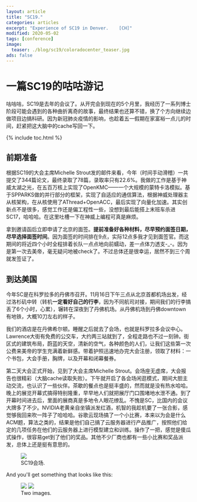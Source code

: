 ```yaml
---
layout: article
title: "SC19."
categories: articles
excerpt: "Experience of SC19 in Denver.    [CH]"
modified: 2020-05-02
tags: [conference]
image:
  teaser: ./blog/sc19/coloradocenter_teaser.jpg
ads: false
---
```


# 一篇SC19的咕咕游记

咕咕咕，SC19是去年的会议了。从开完会到现在的5个月里，我经历了一系列博士阶段可能会遇到的各种曲折离奇的故事，最终结果也还算不错，换了个方向继续边做项目边搞科研。因为新冠肺炎疫情的影响，也趁着五一假期在家富裕一点儿的时间，赶紧把这大脑中的cache写回一下。

{% include toc.html %}

## 前期准备
根据SC19的大会主席Michelle Strout发的邮件来看，今年（时间手动滑稽）一共提交了344篇论文，最终录取了78篇，录取率只有22.6%。我做的工作是基于神威太湖之光，在五百万核上实现了OpenKMC——一个大规模的蒙特卡洛模拟。基于SPPARKS做的并行部分的框架，实现了自适应的通信算法，根据神威处理器主从核架构，在从核使用了AThread+OpenACC，最后实现了向量化加速。其实创新点不是很多，感觉工作还是偏工程性一些，没想到最后能搭上末班车杀进SC17，哈哈哈。在这里吐槽一下在神威上编程可真是麻烦。

拿到邀请函后立即申请了北京的面签。**提前准备好各种材料，尽早预约面签日期，尽早选择面签时间**。因为面签的时间排在9点，实际12点多我才见到面签官。而这期间的将近四个小时全程排着长队一点点地向前蠕动，差一点体力透支-_-。因为是第一次去美帝，毫无疑问地被check了。不过总体还是很幸运，居然不到三个周就发签证了。


## 到达美国
今年SC是在科罗拉多的丹佛市召开。11月16日下午三点从北京首都机场出发，经过洛杉矶中转（转机**一定看好自己的行李**，因为不同航司对接，期间我们的行李搞丢了6个小时，心累），辗转在深夜到了丹佛机场。从丹佛机场到丹佛downtown有地铁，大概10刀左右的样子。

我们的酒店是在丹佛希尔顿。睡醒之后就去了会场，也就是科罗拉多会议中心。Lawrence大街有免费的公交车，大约两三站就到了，全程走路也不过一刻钟。街区式的建筑布局，蔚蓝的天空，清新的空气，各种颜色的人们，让我们这些第一次公费来美帝的学生充满着新鲜感。带着护照迅速地办完大会注册，领取了材料：一个书包，大会手册，胸牌，以及开幕和闭幕餐券。

第二天大会正式开始，见到了大会主席Michelle Strout。会场座无虚席，大会报告也很精彩（大脑cache读取失败）。下午就开启了各会场闲逛模式，期间大胆主动交流，也认识了一些伙伴。茶歇的餐点也是挺丰盛的，然而就是没有热水哈哈。晚上的展览开幕式搞得特别隆重，早早地人们就把展厅门口围堵地水泄不通。到了开幕时间进去后，里面的展商真是多地令人眼花缭乱。不愧是SC，比国内的会议大牌多了不少。NVIDIA老黄亲自坐镇派发红酒，机智的我趁机要了一张合影，感觉够我回来吹一阵子了哈哈哈。谷歌云现场搞了一个小比赛，本来以为会是什么ACM题，算法之类的，结果是他们自己搞了云服务器进行产品推广，按照他们给定的几项任务在他们的云服务器上进行模型建立和训练。操作了一把，感觉是傻瓜式操作，很容易get到了他们的奖品。其他不少厂商也都有一些小比赛和奖品派发，总体上还是挺有意思的。




<figure>
	<a href="https://www.likun.tech/images/blog/sc19/coloradocenter.jpg"><img src="https://www.likun.tech/images/blog/sc19/coloradocenter.jpg"></a>
	<figcaption>SC19会场.</figcaption>
</figure>


And you'll get something that looks like this:

<figure class="half">
	<a href="http://placehold.it/1200x600.gif"><img src="http://placehold.it/900x450.gif"></a>
	<a href="http://placehold.it/1200x600.gif"><img src="http://placehold.it/900x450.gif"></a>
	<figcaption>Two images.</figcaption>
</figure>

